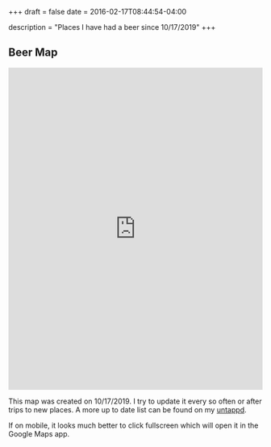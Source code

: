 +++ 
draft = false
date = 2016-02-17T08:44:54-04:00

description = "Places I have had a beer since 10/17/2019"
+++

## Beer Map 


<div class=beermap>
<iframe src="https://www.google.com/maps/d/u/0/embed?mid=1zeD44sJrVDIPhVCdu9BgK3clnkvmFXRV" width="100%" height="640" left="0" top="0" position="absoulute" frameborder="0" style="border:0" allowfullscreen ></iframe>
</div>

This map was created on 10/17/2019. I try to update it every so often or after trips to new places. 
A more up to date list can be found on my [untappd](https://untappd.com/user/claydugo).

If on mobile, it looks much better to click fullscreen which will open it in the Google Maps app. 

